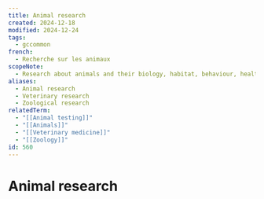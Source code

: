 ```yaml
---
title: Animal research
created: 2024-12-18
modified: 2024-12-24
tags:
  - gccommon
french:
  - Recherche sur les animaux
scopeNote:
  - Research about animals and their biology, habitat, behaviour, health, etc. For the laboratory use of animals for testing product safety and efficiency of drugs and treatments, use "Animal testing".
aliases:
  - Animal research
  - Veterinary research
  - Zoological research
relatedTerm:
  - "[[Animal testing]]"
  - "[[Animals]]"
  - "[[Veterinary medicine]]"
  - "[[Zoology]]"
id: 560
---
```

# Animal research
